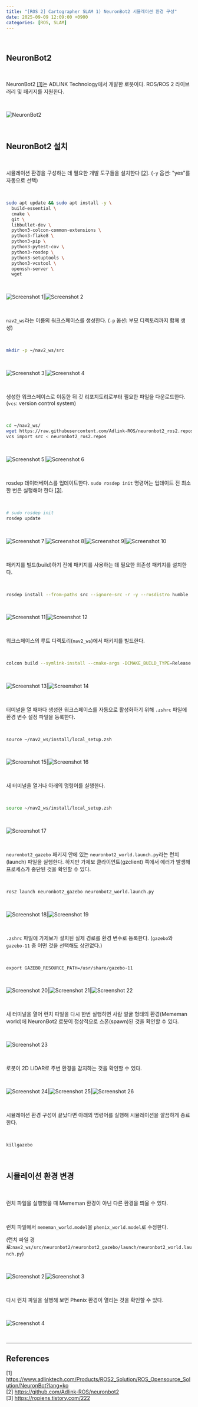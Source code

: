 ```yaml
---
title: "[ROS 2] Cartographer SLAM 1) NeuronBot2 시뮬레이션 환경 구성"
date: 2025-09-09 12:09:00 +0900
categories: [ROS, SLAM]
---
```


&nbsp;

## NeuronBot2

<br>

NeuronBot2 [[1]](<https://www.adlinktech.com/Products/ROS2_Solution/ROS_Opensource_Solution/NeuronBot?lang=ko>)는 ADLINK Technology에서 개발한 로봇이다. ROS/ROS 2 라이브러리 및 패키지를 지원한다.

<br>

![NeuronBot2](/assets/img/2025-09-09/neuronbot2.png)

<br>

## NeuronBot2 설치

<br>

시뮬레이션 환경을 구성하는 데 필요한 개발 도구들을 설치한다 [[2]](<https://github.com/Adlink-ROS/neuronbot2>). (`-y` 옵션: "yes"를 자동으로 선택)

<br>

```bash
sudo apt update && sudo apt install -y \
  build-essential \
  cmake \
  git \
  libbullet-dev \
  python3-colcon-common-extensions \
  python3-flake8 \
  python3-pip \
  python3-pytest-cov \
  python3-rosdep \
  python3-setuptools \
  python3-vcstool \
  openssh-server \
  wget
```

<br>

![Screenshot 1](/assets/img/2025-09-09/cartographer-1.png)|![Screenshot 2](/assets/img/2025-09-09/cartographer-2.png)

<br>

`nav2_ws`라는 이름의 워크스페이스를 생성한다. (`-p` 옵션: 부모 디렉토리까지 함께 생성)

<br>

```bash
mkdir -p ~/nav2_ws/src
```

<br>

![Screenshot 3](/assets/img/2025-09-09/cartographer-3.png)|![Screenshot 4](/assets/img/2025-09-09/cartographer-4.png)

<br>

생성한 워크스페이스로 이동한 뒤 깃 리포지토리로부터 필요한 파일을 다운로드한다. (`vcs`: version control system)

<br>

```bash
cd ~/nav2_ws/
wget https://raw.githubusercontent.com/Adlink-ROS/neuronbot2_ros2.repos/humble/neuronbot2_ros2.repos
vcs import src < neuronbot2_ros2.repos
```

<br>

![Screenshot 5](/assets/img/2025-09-09/cartographer-5.png)|![Screenshot 6](/assets/img/2025-09-09/cartographer-6.png)

<br>

rosdep 데이터베이스를 업데이트한다. `sudo rosdep init` 명령어는 업데이트 전 최소 한 번은 실행해야 한다 [[3]](<https://ropiens.tistory.com/222>).

<br>

```bash
# sudo rosdep init
rosdep update
```

<br>

![Screenshot 7](/assets/img/2025-09-09/cartographer-7.png)|![Screenshot 8](/assets/img/2025-09-09/cartographer-8.png)|![Screenshot 9](/assets/img/2025-09-09/cartographer-9.png)|![Screenshot 10](/assets/img/2025-09-09/cartographer-10.png)

<br>

패키지를 빌드(build)하기 전에 패키지를 사용하는 데 필요한 의존성 패키지를 설치한다.

<br>

```bash
rosdep install --from-paths src --ignore-src -r -y --rosdistro humble
```

<br>

![Screenshot 11](/assets/img/2025-09-09/cartographer-11.png)|![Screenshot 12](/assets/img/2025-09-09/cartographer-12.png)

<br>

워크스페이스의 루트 디렉토리(`nav2_ws`)에서 패키지를 빌드한다.

<br>

```bash
colcon build --symlink-install --cmake-args -DCMAKE_BUILD_TYPE=Release
```

<br>

![Screenshot 13](/assets/img/2025-09-09/cartographer-13.png)|![Screenshot 14](/assets/img/2025-09-09/cartographer-14.png)

<br>

터미널을 열 때마다 생성한 워크스페이스를 자동으로 활성화하기 위해 `.zshrc` 파일에 환경 변수 설정 파일을 등록한다.

<br>

```
source ~/nav2_ws/install/local_setup.zsh
```

<br>

![Screenshot 15](/assets/img/2025-09-09/cartographer-15.png)|![Screenshot 16](/assets/img/2025-09-09/cartographer-16.png)

<br>

새 터미널을 열거나 아래의 명령어를 실행한다.

<br>

```bash
source ~/nav2_ws/install/local_setup.zsh
```

<br>

![Screenshot 17](/assets/img/2025-09-09/cartographer-17.png)

<br>

`neuronbot2_gazebo` 패키지 안에 있는 `neuronbot2_world.launch.py`라는 런치(launch) 파일을 실행한다. 하지만 가제보 클라이언트(gzclient) 쪽에서 에러가 발생해 프로세스가 중단된 것을 확인할 수 있다.

<br>

```bash
ros2 launch neuronbot2_gazebo neuronbot2_world.launch.py
```

<br>

![Screenshot 18](/assets/img/2025-09-09/cartographer-18.png)|![Screenshot 19](/assets/img/2025-09-09/cartographer-19.png)

<br>

`.zshrc` 파일에 가제보가 설치된 실제 경로를 환경 변수로 등록한다. (`gazebo`와 `gazebo-11` 중 어떤 것을 선택해도 상관없다.)

<br>

```
export GAZEBO_RESOURCE_PATH=/usr/share/gazebo-11
```

<br>

![Screenshot 20](/assets/img/2025-09-09/cartographer-20.png)|![Screenshot 21](/assets/img/2025-09-09/cartographer-21.png)|![Screenshot 22](/assets/img/2025-09-09/cartographer-22.png)

<br>

새 터미널을 열어 런치 파일을 다시 한번 실행하면 사람 얼굴 형태의 환경(Mememan world)에 NeuronBot2 로봇이 정상적으로 스폰(spawn)된 것을 확인할 수 있다.

<br>

![Screenshot 23](/assets/img/2025-09-09/cartographer-23.png)

<br>

로봇이 2D LiDAR로 주변 환경을 감지하는 것을 확인할 수 있다.

<br>

![Screenshot 24](/assets/img/2025-09-09/cartographer-24.png)|![Screenshot 25](/assets/img/2025-09-09/cartographer-25.png)|![Screenshot 26](/assets/img/2025-09-09/cartographer-26.png)

<br>

시뮬레이션 환경 구성이 끝났다면 아래의 명령어를 실행해 시뮬레이션을 깔끔하게 종료한다.

<br>

```bash
killgazebo
```

<br>

## 시뮬레이션 환경 변경

<br>

런치 파일을 실행했을 때 Mememan 환경이 아닌 다른 환경을 띄울 수 있다.

<br>

런치 파일에서 `mememan_world.model`을 `phenix_world.model`로 수정한다.

(런치 파일 경로:`nav2_ws/src/neuronbot2/neuronbot2_gazebo/launch/neuronbot2_world.launch.py`)

<br>

![Screenshot 2](/assets/img/2025-09-10/screenshot-2.png)|![Screenshot 3](/assets/img/2025-09-10/screenshot-3.png)

<br>

다시 런치 파일을 실행해 보면 Phenix 환경이 열리는 것을 확인할 수 있다.

<br>

![Screenshot 4](/assets/img/2025-09-10/screenshot-4.png)

<br>

---

## References

[1] <https://www.adlinktech.com/Products/ROS2_Solution/ROS_Opensource_Solution/NeuronBot?lang=ko>  
[2] <https://github.com/Adlink-ROS/neuronbot2>  
[3] <https://ropiens.tistory.com/222>